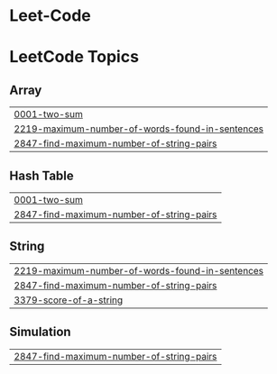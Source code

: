 # Leet-Code
<!---LeetCode Topics Start-->
# LeetCode Topics
## Array
|  |
| ------- |
| [0001-two-sum](https://github.com/Akavaram-Kiran/Leet-Code/tree/master/0001-two-sum) |
| [2219-maximum-number-of-words-found-in-sentences](https://github.com/Akavaram-Kiran/Leet-Code/tree/master/2219-maximum-number-of-words-found-in-sentences) |
| [2847-find-maximum-number-of-string-pairs](https://github.com/Akavaram-Kiran/Leet-Code/tree/master/2847-find-maximum-number-of-string-pairs) |
## Hash Table
|  |
| ------- |
| [0001-two-sum](https://github.com/Akavaram-Kiran/Leet-Code/tree/master/0001-two-sum) |
| [2847-find-maximum-number-of-string-pairs](https://github.com/Akavaram-Kiran/Leet-Code/tree/master/2847-find-maximum-number-of-string-pairs) |
## String
|  |
| ------- |
| [2219-maximum-number-of-words-found-in-sentences](https://github.com/Akavaram-Kiran/Leet-Code/tree/master/2219-maximum-number-of-words-found-in-sentences) |
| [2847-find-maximum-number-of-string-pairs](https://github.com/Akavaram-Kiran/Leet-Code/tree/master/2847-find-maximum-number-of-string-pairs) |
| [3379-score-of-a-string](https://github.com/Akavaram-Kiran/Leet-Code/tree/master/3379-score-of-a-string) |
## Simulation
|  |
| ------- |
| [2847-find-maximum-number-of-string-pairs](https://github.com/Akavaram-Kiran/Leet-Code/tree/master/2847-find-maximum-number-of-string-pairs) |
<!---LeetCode Topics End-->